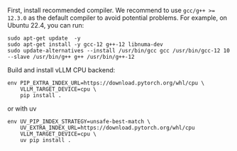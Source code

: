 First, install recommended compiler. We recommend to use `gcc/g++ >= 12.3.0` as the default compiler to avoid potential problems. For example, on Ubuntu 22.4, you can run:

```console
sudo apt-get update  -y
sudo apt-get install -y gcc-12 g++-12 libnuma-dev
sudo update-alternatives --install /usr/bin/gcc gcc /usr/bin/gcc-12 10 --slave /usr/bin/g++ g++ /usr/bin/g++-12
```

Build and install vLLM CPU backend:

```console
env PIP_EXTRA_INDEX_URL=https://download.pytorch.org/whl/cpu \
    VLLM_TARGET_DEVICE=cpu \
    pip install .
```

or with uv

```console
env UV_PIP_INDEX_STRATEGY=unsafe-best-match \
    UV_EXTRA_INDEX_URL=https://download.pytorch.org/whl/cpu
    VLLM_TARGET_DEVICE=cpu \
    uv pip install .
```
